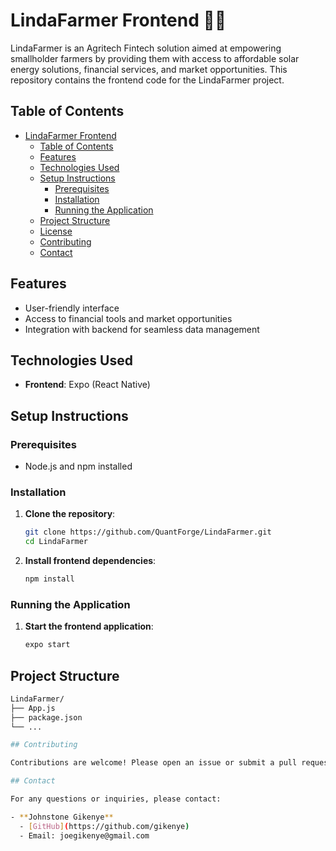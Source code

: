 # LindaFarmer Frontend 🌼🌻

LindaFarmer is an Agritech Fintech solution aimed at empowering smallholder farmers by providing them with access to affordable solar energy solutions, financial services, and market opportunities. This repository contains the frontend code for the LindaFarmer project.

## Table of Contents
- [LindaFarmer Frontend](#lindafarmer-frontend)
  - [Table of Contents](#table-of-contents)
  - [Features](#features)
  - [Technologies Used](#technologies-used)
  - [Setup Instructions](#setup-instructions)
    - [Prerequisites](#prerequisites)
    - [Installation](#installation)
    - [Running the Application](#running-the-application)
  - [Project Structure](#project-structure)
  - [License](#license)
  - [Contributing](#contributing)
  - [Contact](#contact)

## Features
- User-friendly interface
- Access to financial tools and market opportunities
- Integration with backend for seamless data management

## Technologies Used
- **Frontend**: Expo (React Native)

## Setup Instructions

### Prerequisites
- Node.js and npm installed

### Installation
1. **Clone the repository**:
    ```bash
    git clone https://github.com/QuantForge/LindaFarmer.git
    cd LindaFarmer
    ```

2. **Install frontend dependencies**:
    ```bash
    npm install
    ```

### Running the Application
1. **Start the frontend application**:
    ```bash
    expo start
    ```

## Project Structure
```bash
LindaFarmer/
├── App.js
├── package.json
└── ...

## Contributing

Contributions are welcome! Please open an issue or submit a pull request for any changes.

## Contact

For any questions or inquiries, please contact:

- **Johnstone Gikenye**
  - [GitHub](https://github.com/gikenye)
  - Email: joegikenye@gmail.com
